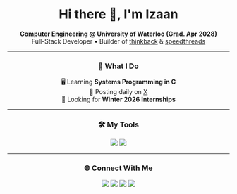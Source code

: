 <h1 align="center">Hi there 👋, I'm Izaan</h1>

<div align="center">
  <b>Computer Engineering @ University of Waterloo (Grad. Apr 2028)</b><br/>
  Full-Stack Developer • Builder of <a href="https://thinkbackai.ca">thinkback</a> & <a href="https://izaanqaiser.github.io/speed-threads/">speedthreads</a>
</div>

---

<div align="center">

### 🚀 What I Do  

🖥️ Learning **Systems Programming in C**  
🧵 Posting daily on <a href="https://x.com/1zaanq">X</a>  
📌 Looking for **Winter 2026 Internships**  

</div>

---

<div align="center">

### 🛠️ My Tools  

<img src="https://skillicons.dev/icons?i=react,js,ts,python,next,express,nodejs" />
<img src="https://skillicons.dev/icons?i=npm,html,css,c,cpp,cs,git,pip" /><br/>

</div>

---

<div align="center">

### 🌐 Connect With Me  

<a href="mailto:izaans.email@gmail.com"><img src="https://skillicons.dev/icons?i=gmail" /></a>
<a href="https://linkedin.com/in/izaanqaiser"><img src="https://skillicons.dev/icons?i=linkedin" /></a>
<a href="https://instagram.com/YOUR_HANDLE"><img src="https://skillicons.dev/icons?i=instagram" /></a>
<a href="https://x.com/YOUR_HANDLE"><img src="https://skillicons.dev/icons?i=twitter" /></a>

</div>
